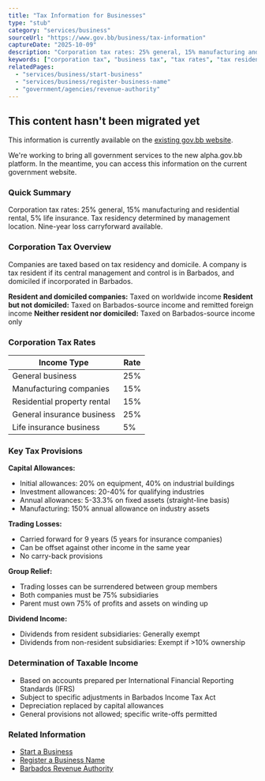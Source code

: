 ```yaml
---
title: "Tax Information for Businesses"
type: "stub"
category: "services/business"
sourceUrl: "https://www.gov.bb/business/tax-information"
captureDate: "2025-10-09"
description: "Corporation tax rates: 25% general, 15% manufacturing and residential rental, 5% life insurance. Tax residency determined by management location. Nine-year loss carryforward available."
keywords: ["corporation tax", "business tax", "tax rates", "tax residency", "capital allowances", "group relief", "tax deductions"]
relatedPages:
  - "services/business/start-business"
  - "services/business/register-business-name"
  - "government/agencies/revenue-authority"
---
```


## This content hasn't been migrated yet

This information is currently available on the [existing gov.bb website](https://www.gov.bb/business/tax-information).

We're working to bring all government services to the new alpha.gov.bb platform. In the meantime, you can access this information on the current government website.

### Quick Summary

Corporation tax rates: 25% general, 15% manufacturing and residential rental, 5% life insurance. Tax residency determined by management location. Nine-year loss carryforward available.

### Corporation Tax Overview

Companies are taxed based on tax residency and domicile. A company is tax resident if its central management and control is in Barbados, and domiciled if incorporated in Barbados.

**Resident and domiciled companies:** Taxed on worldwide income
**Resident but not domiciled:** Taxed on Barbados-source income and remitted foreign income
**Neither resident nor domiciled:** Taxed on Barbados-source income only

### Corporation Tax Rates

| Income Type | Rate |
|-------------|------|
| General business | 25% |
| Manufacturing companies | 15% |
| Residential property rental | 15% |
| General insurance business | 25% |
| Life insurance business | 5% |

### Key Tax Provisions

**Capital Allowances:**
- Initial allowances: 20% on equipment, 40% on industrial buildings
- Investment allowances: 20-40% for qualifying industries
- Annual allowances: 5-33.3% on fixed assets (straight-line basis)
- Manufacturing: 150% annual allowance on industry assets

**Trading Losses:**
- Carried forward for 9 years (5 years for insurance companies)
- Can be offset against other income in the same year
- No carry-back provisions

**Group Relief:**
- Trading losses can be surrendered between group members
- Both companies must be 75% subsidiaries
- Parent must own 75% of profits and assets on winding up

**Dividend Income:**
- Dividends from resident subsidiaries: Generally exempt
- Dividends from non-resident subsidiaries: Exempt if >10% ownership

### Determination of Taxable Income

- Based on accounts prepared per International Financial Reporting Standards (IFRS)
- Subject to specific adjustments in Barbados Income Tax Act
- Depreciation replaced by capital allowances
- General provisions not allowed; specific write-offs permitted

### Related Information

- [Start a Business](./start-business)
- [Register a Business Name](./register-business-name)
- [Barbados Revenue Authority](../../government/agencies/revenue-authority)
